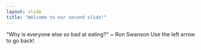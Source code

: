 ```yaml
---
layout: slide
title: "Welcome to our second slide!"
---
```

"Why is everyone else so bad at eating?" ~ Ron Swanson
Use the left arrow to go back!
